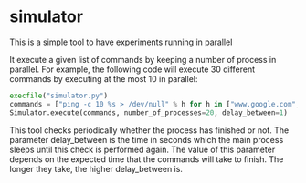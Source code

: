 # simulator
This is a simple tool to have experiments running in parallel

It execute a given list of commands by keeping a number of process in parallel. For example, the following code will execute 30 different commands by executing at the most 10 in parallel: 
```python
execfile("simulator.py")
commands = ["ping -c 10 %s > /dev/null" % h for h in ["www.google.com", "www.twitter.com", "www.github.com"]] * 10
Simulator.execute(commands, number_of_processes=20, delay_between=1)
```

This tool checks periodically whether the process has finished or not. The parameter delay_between is the time in seconds which the main process sleeps until this check is performed again. The value of this parameter depends on the expected time that the commands will take to finish. The longer they take, the higher delay_between is.  